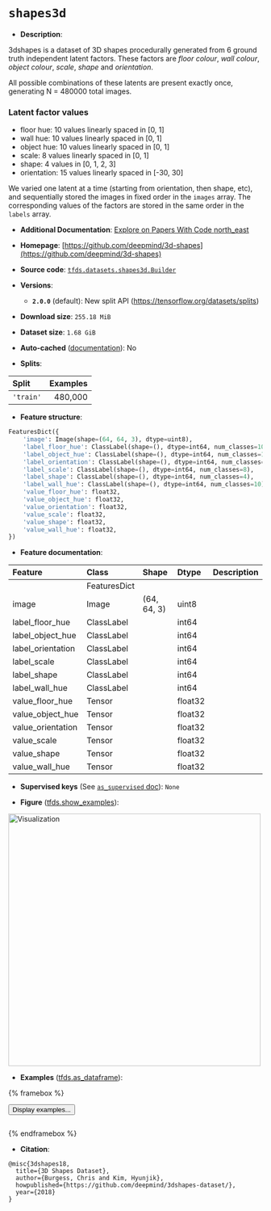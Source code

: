 <div itemscope itemtype="http://schema.org/Dataset">
  <div itemscope itemprop="includedInDataCatalog" itemtype="http://schema.org/DataCatalog">
    <meta itemprop="name" content="TensorFlow Datasets" />
  </div>
  <meta itemprop="name" content="shapes3d" />
  <meta itemprop="description" content="3dshapes is a dataset of 3D shapes procedurally generated from 6 ground truth&#10;independent latent factors. These factors are *floor colour*, *wall colour*,&#10;*object colour*, *scale*, *shape* and *orientation*.&#10;&#10;All possible combinations of these latents are present exactly once, generating&#10;N = 480000 total images.&#10;&#10;### Latent factor values&#10;&#10;*   floor hue: 10 values linearly spaced in [0, 1]&#10;*   wall hue: 10 values linearly spaced in [0, 1]&#10;*   object hue: 10 values linearly spaced in [0, 1]&#10;*   scale: 8 values linearly spaced in [0, 1]&#10;*   shape: 4 values in [0, 1, 2, 3]&#10;*   orientation: 15 values linearly spaced in [-30, 30]&#10;&#10;We varied one latent at a time (starting from orientation, then shape, etc), and&#10;sequentially stored the images in fixed order in the `images` array. The&#10;corresponding values of the factors are stored in the same order in the `labels`&#10;array.&#10;&#10;To use this dataset:&#10;&#10;```python&#10;import tensorflow_datasets as tfds&#10;&#10;ds = tfds.load(&#x27;shapes3d&#x27;, split=&#x27;train&#x27;)&#10;for ex in ds.take(4):&#10;  print(ex)&#10;```&#10;&#10;See [the guide](https://www.tensorflow.org/datasets/overview) for more&#10;informations on [tensorflow_datasets](https://www.tensorflow.org/datasets).&#10;&#10;&lt;img src=&quot;https://storage.googleapis.com/tfds-data/visualization/fig/shapes3d-2.0.0.png&quot; alt=&quot;Visualization&quot; width=&quot;500px&quot;&gt;&#10;&#10;" />
  <meta itemprop="url" content="https://www.tensorflow.org/datasets/catalog/shapes3d" />
  <meta itemprop="sameAs" content="https://github.com/deepmind/3d-shapes" />
  <meta itemprop="citation" content="@misc{3dshapes18,&#10;  title={3D Shapes Dataset},&#10;  author={Burgess, Chris and Kim, Hyunjik},&#10;  howpublished={https://github.com/deepmind/3dshapes-dataset/},&#10;  year={2018}&#10;}" />
</div>

# `shapes3d`


*   **Description**:

3dshapes is a dataset of 3D shapes procedurally generated from 6 ground truth
independent latent factors. These factors are *floor colour*, *wall colour*,
*object colour*, *scale*, *shape* and *orientation*.

All possible combinations of these latents are present exactly once, generating
N = 480000 total images.

### Latent factor values

*   floor hue: 10 values linearly spaced in [0, 1]
*   wall hue: 10 values linearly spaced in [0, 1]
*   object hue: 10 values linearly spaced in [0, 1]
*   scale: 8 values linearly spaced in [0, 1]
*   shape: 4 values in [0, 1, 2, 3]
*   orientation: 15 values linearly spaced in [-30, 30]

We varied one latent at a time (starting from orientation, then shape, etc), and
sequentially stored the images in fixed order in the `images` array. The
corresponding values of the factors are stored in the same order in the `labels`
array.

*   **Additional Documentation**:
    <a class="button button-with-icon" href="https://paperswithcode.com/dataset/3d-shapes-dataset">
    Explore on Papers With Code
    <span class="material-icons icon-after" aria-hidden="true"> north_east
    </span> </a>

*   **Homepage**:
    [https://github.com/deepmind/3d-shapes](https://github.com/deepmind/3d-shapes)

*   **Source code**:
    [`tfds.datasets.shapes3d.Builder`](https://github.com/tensorflow/datasets/tree/master/tensorflow_datasets/datasets/shapes3d/shapes3d_dataset_builder.py)

*   **Versions**:

    *   **`2.0.0`** (default): New split API
        (https://tensorflow.org/datasets/splits)

*   **Download size**: `255.18 MiB`

*   **Dataset size**: `1.68 GiB`

*   **Auto-cached**
    ([documentation](https://www.tensorflow.org/datasets/performances#auto-caching)):
    No

*   **Splits**:

Split     | Examples
:-------- | -------:
`'train'` | 480,000

*   **Feature structure**:

```python
FeaturesDict({
    'image': Image(shape=(64, 64, 3), dtype=uint8),
    'label_floor_hue': ClassLabel(shape=(), dtype=int64, num_classes=10),
    'label_object_hue': ClassLabel(shape=(), dtype=int64, num_classes=10),
    'label_orientation': ClassLabel(shape=(), dtype=int64, num_classes=15),
    'label_scale': ClassLabel(shape=(), dtype=int64, num_classes=8),
    'label_shape': ClassLabel(shape=(), dtype=int64, num_classes=4),
    'label_wall_hue': ClassLabel(shape=(), dtype=int64, num_classes=10),
    'value_floor_hue': float32,
    'value_object_hue': float32,
    'value_orientation': float32,
    'value_scale': float32,
    'value_shape': float32,
    'value_wall_hue': float32,
})
```

*   **Feature documentation**:

Feature           | Class        | Shape       | Dtype   | Description
:---------------- | :----------- | :---------- | :------ | :----------
                  | FeaturesDict |             |         |
image             | Image        | (64, 64, 3) | uint8   |
label_floor_hue   | ClassLabel   |             | int64   |
label_object_hue  | ClassLabel   |             | int64   |
label_orientation | ClassLabel   |             | int64   |
label_scale       | ClassLabel   |             | int64   |
label_shape       | ClassLabel   |             | int64   |
label_wall_hue    | ClassLabel   |             | int64   |
value_floor_hue   | Tensor       |             | float32 |
value_object_hue  | Tensor       |             | float32 |
value_orientation | Tensor       |             | float32 |
value_scale       | Tensor       |             | float32 |
value_shape       | Tensor       |             | float32 |
value_wall_hue    | Tensor       |             | float32 |

*   **Supervised keys** (See
    [`as_supervised` doc](https://www.tensorflow.org/datasets/api_docs/python/tfds/load#args)):
    `None`

*   **Figure**
    ([tfds.show_examples](https://www.tensorflow.org/datasets/api_docs/python/tfds/visualization/show_examples)):

<img src="https://storage.googleapis.com/tfds-data/visualization/fig/shapes3d-2.0.0.png" alt="Visualization" width="500px">

*   **Examples**
    ([tfds.as_dataframe](https://www.tensorflow.org/datasets/api_docs/python/tfds/as_dataframe)):

<!-- mdformat off(HTML should not be auto-formatted) -->

{% framebox %}

<button id="displaydataframe">Display examples...</button>
<div id="dataframecontent" style="overflow-x:auto"></div>
<script>
const url = "https://storage.googleapis.com/tfds-data/visualization/dataframe/shapes3d-2.0.0.html";
const dataButton = document.getElementById('displaydataframe');
dataButton.addEventListener('click', async () => {
  // Disable the button after clicking (dataframe loaded only once).
  dataButton.disabled = true;

  const contentPane = document.getElementById('dataframecontent');
  try {
    const response = await fetch(url);
    // Error response codes don't throw an error, so force an error to show
    // the error message.
    if (!response.ok) throw Error(response.statusText);

    const data = await response.text();
    contentPane.innerHTML = data;
  } catch (e) {
    contentPane.innerHTML =
        'Error loading examples. If the error persist, please open '
        + 'a new issue.';
  }
});
</script>

{% endframebox %}

<!-- mdformat on -->

*   **Citation**:

```
@misc{3dshapes18,
  title={3D Shapes Dataset},
  author={Burgess, Chris and Kim, Hyunjik},
  howpublished={https://github.com/deepmind/3dshapes-dataset/},
  year={2018}
}
```

